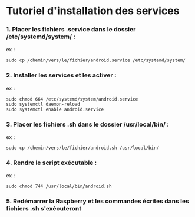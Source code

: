 # Tutoriel d'installation des services

### 1. Placer les fichiers .service dans le dossier /etc/systemd/system/ :
  ex :
  
   ```
   sudo cp /chemin/vers/le/fichier/android.service /etc/systemd/system/
   ```

### 2. Installer les services et les activer : 
  ex :
  
   ```
   sudo chmod 664 /etc/systemd/system/android.service
   sudo systemctl daemon-reload
   sudo systemctl enable android.service
   ```
   
### 3. Placer les fichiers .sh dans le dossier /usr/local/bin/ :
  ex :
  
   ```  
   sudo cp /chemin/vers/le/fichier/android.sh /usr/local/bin/
   ```
   
### 4. Rendre le script exécutable :
  ex :
  
   ```
   sudo chmod 744 /usr/local/bin/android.sh
   ```

### 5. Redémarrer la Raspberry et les commandes écrites dans les fichiers .sh s'exécuteront





